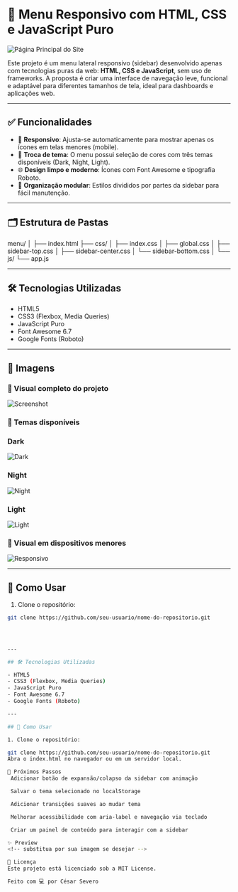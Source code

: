 # 📁 Menu Responsivo com HTML, CSS e JavaScript Puro

![Página Principal do Site](https://github.com/cesar-severo-programador/Menu-Responsivo/blob/main/screenshot.jpg)

Este projeto é um menu lateral responsivo (sidebar) desenvolvido apenas com tecnologias puras da web: **HTML, CSS e JavaScript**, sem uso de frameworks. A proposta é criar uma interface de navegação leve, funcional e adaptável para diferentes tamanhos de tela, ideal para dashboards e aplicações web.

---

## ✅ Funcionalidades

- 📱 **Responsivo**: Ajusta-se automaticamente para mostrar apenas os ícones em telas menores (mobile).
- 🎨 **Troca de tema**: O menu possui seleção de cores com três temas disponíveis (Dark, Night, Light).
- 🌐 **Design limpo e moderno**: Ícones com Font Awesome e tipografia Roboto.
- 🔧 **Organização modular**: Estilos divididos por partes da sidebar para fácil manutenção.

---

## 🗂️ Estrutura de Pastas
menu/
│
├── index.html
├── css/
│ ├── index.css
│ ├── global.css
│ ├── sidebar-top.css
│ ├── sidebar-center.css
│ └── sidebar-bottom.css
│
└── js/
└── app.js



---

## 🛠️ Tecnologias Utilizadas

- HTML5
- CSS3 (Flexbox, Media Queries)
- JavaScript Puro
- Font Awesome 6.7
- Google Fonts (Roboto)

---

## 📸 Imagens

### 🌟 Visual completo do projeto
![Screenshot](https://github.com/cesar-severo-programador/Menu-Responsivo/blob/main/screenshot.jpg)

### 🎨 Temas disponíveis
### **Dark**
  ![Dark](https://github.com/cesar-severo-programador/Menu-Responsivo/blob/main/screenshot1.png)
### **Night**
  ![Night](https://github.com/cesar-severo-programador/Menu-Responsivo/blob/main/screenshot2.png)
### **Light**
  ![Light](https://github.com/cesar-severo-programador/Menu-Responsivo/blob/main/screenshot3.png)

### 📱 Visual em dispositivos menores
![Responsivo](https://github.com/cesar-severo-programador/Menu-Responsivo/blob/main/screenshot4.png)

---

## 🚀 Como Usar

1. Clone o repositório:
```bash
git clone https://github.com/seu-usuario/nome-do-repositorio.git




---

## 🛠️ Tecnologias Utilizadas

- HTML5
- CSS3 (Flexbox, Media Queries)
- JavaScript Puro
- Font Awesome 6.7
- Google Fonts (Roboto)

---

## 🚀 Como Usar

1. Clone o repositório:

git clone https://github.com/seu-usuario/nome-do-repositorio.git
Abra o index.html no navegador ou em um servidor local.

📌 Próximos Passos
 Adicionar botão de expansão/colapso da sidebar com animação

 Salvar o tema selecionado no localStorage

 Adicionar transições suaves ao mudar tema

 Melhorar acessibilidade com aria-label e navegação via teclado

 Criar um painel de conteúdo para interagir com a sidebar

✨ Preview
<!-- substitua por sua imagem se desejar -->

📄 Licença
Este projeto está licenciado sob a MIT License.

Feito com 💻 por César Severo
